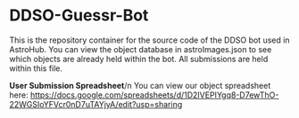 # DDSO-Guessr-Bot
This is the repository container for the source code of the DDSO bot used in AstroHub. You can view the object database in astroImages.json to see which objects are already held within the bot. All submissions are held within this file.

**User Submission Spreadsheet**/n
You can view our object spreadsheet here: https://docs.google.com/spreadsheets/d/1D2IVEPIYgq8-D7ewThO-22WGSIoYFVcr0nD7uTAYjyA/edit?usp=sharing
